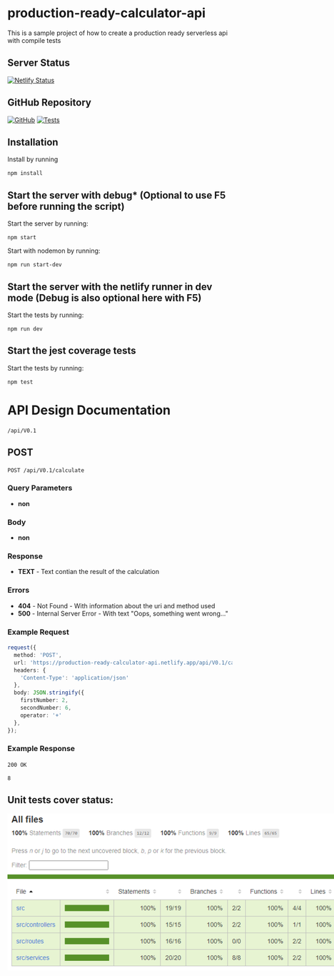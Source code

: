 # production-ready-calculator-api
This is a sample project of how to create a production ready serverless api with compile tests

## Server Status
[![`Netlify` Status](https://api.netlify.com/api/v1/badges/9d03ef8a-c8a3-4cfd-b2e4-225d3cf4d5f0/deploy-status)](https://app.netlify.com/sites/production-ready-calculator/deploys)

## GitHub Repository
[![`GitHub`](https://img.shields.io/github/package-json/v/OrenVilderman/production-ready-calculator-api?style=flat)](https://github.com/OrenVilderman/production-ready-calculator-api.git)
[![Tests](https://github.com/OrenVilderman/production-ready-calculator-api/actions/workflows/test.yml/badge.svg)](https://github.com/OrenVilderman/production-ready-calculator-api/actions/workflows/test.yml)

## Installation
Install by running 
``` 
npm install
```

## Start the server with debug* (Optional to use F5 before running the script)
Start the server by running:
``` 
npm start
```
Start with nodemon by running:
``` 
npm run start-dev
```

## Start the server with the netlify runner in dev mode (Debug is also optional here with F5)
Start the tests by running:
``` 
npm run dev
```

## Start the jest coverage tests
Start the tests by running:
``` 
npm test
```

# API Design Documentation
`/api/V0.1`
## POST
`POST /api/V0.1/calculate`
### Query Parameters
- **non**
### Body
- **non**
### Response
- **TEXT** - Text contian the result of the calculation
### Errors
- **404** - Not Found - With information about the uri and method used
- **500** - Internal Server Error - With text "Oops, something went wrong..."
### Example Request
```typescript
request({
  method: 'POST',
  url: 'https://production-ready-calculator-api.netlify.app/api/V0.1/calculate',
  headers: {
    'Content-Type': 'application/json'
  },
  body: JSON.stringify({
    firstNumber: 2,
    secondNumber: 6,
    operator: '+'
  },
});
```
### Example Response
`200 OK`
```text
8
```

## Unit tests cover status:
<img alt="Image_Of_Unit_Tests_Cover_Report" src="images\Unit_Tests_Cover.png" style="min-width:800px; width:1200px;"/>

